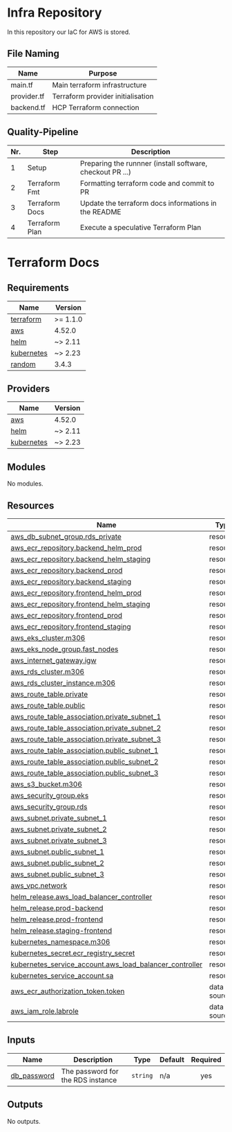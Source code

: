 # Infra Repository
In this repository our IaC for AWS is stored.

## File Naming
| Name        | Purpose                           |
| ----------- | --------------------------------- |
| main.tf     | Main terraform infrastructure     |
| provider.tf | Terraform provider initialisation |
| backend.tf  | HCP Terraform connection          |

## Quality-Pipeline
| Nr. | Step                           | Description                                               |
| --- | ------------------------------ | --------------------------------------------------------- |
| 1   | Setup                          | Preparing the runnner (install software, checkout PR ...) |
| 2   | Terraform Fmt                  | Formatting terraform code and commit to PR                |
| 3   | Terraform Docs                 | Update the terraform docs informations in the README      |
| 4   | Terraform Plan                 | Execute a speculative Terraform Plan                      |

# Terraform Docs
<!-- BEGIN_TF_DOCS -->
## Requirements

| Name | Version |
|------|---------|
| <a name="requirement_terraform"></a> [terraform](#requirement\_terraform) | >= 1.1.0 |
| <a name="requirement_aws"></a> [aws](#requirement\_aws) | 4.52.0 |
| <a name="requirement_helm"></a> [helm](#requirement\_helm) | ~> 2.11 |
| <a name="requirement_kubernetes"></a> [kubernetes](#requirement\_kubernetes) | ~> 2.23 |
| <a name="requirement_random"></a> [random](#requirement\_random) | 3.4.3 |

## Providers

| Name | Version |
|------|---------|
| <a name="provider_aws"></a> [aws](#provider\_aws) | 4.52.0 |
| <a name="provider_helm"></a> [helm](#provider\_helm) | ~> 2.11 |
| <a name="provider_kubernetes"></a> [kubernetes](#provider\_kubernetes) | ~> 2.23 |

## Modules

No modules.

## Resources

| Name | Type |
|------|------|
| [aws_db_subnet_group.rds_private](https://registry.terraform.io/providers/hashicorp/aws/4.52.0/docs/resources/db_subnet_group) | resource |
| [aws_ecr_repository.backend_helm_prod](https://registry.terraform.io/providers/hashicorp/aws/4.52.0/docs/resources/ecr_repository) | resource |
| [aws_ecr_repository.backend_helm_staging](https://registry.terraform.io/providers/hashicorp/aws/4.52.0/docs/resources/ecr_repository) | resource |
| [aws_ecr_repository.backend_prod](https://registry.terraform.io/providers/hashicorp/aws/4.52.0/docs/resources/ecr_repository) | resource |
| [aws_ecr_repository.backend_staging](https://registry.terraform.io/providers/hashicorp/aws/4.52.0/docs/resources/ecr_repository) | resource |
| [aws_ecr_repository.frontend_helm_prod](https://registry.terraform.io/providers/hashicorp/aws/4.52.0/docs/resources/ecr_repository) | resource |
| [aws_ecr_repository.frontend_helm_staging](https://registry.terraform.io/providers/hashicorp/aws/4.52.0/docs/resources/ecr_repository) | resource |
| [aws_ecr_repository.frontend_prod](https://registry.terraform.io/providers/hashicorp/aws/4.52.0/docs/resources/ecr_repository) | resource |
| [aws_ecr_repository.frontend_staging](https://registry.terraform.io/providers/hashicorp/aws/4.52.0/docs/resources/ecr_repository) | resource |
| [aws_eks_cluster.m306](https://registry.terraform.io/providers/hashicorp/aws/4.52.0/docs/resources/eks_cluster) | resource |
| [aws_eks_node_group.fast_nodes](https://registry.terraform.io/providers/hashicorp/aws/4.52.0/docs/resources/eks_node_group) | resource |
| [aws_internet_gateway.igw](https://registry.terraform.io/providers/hashicorp/aws/4.52.0/docs/resources/internet_gateway) | resource |
| [aws_rds_cluster.m306](https://registry.terraform.io/providers/hashicorp/aws/4.52.0/docs/resources/rds_cluster) | resource |
| [aws_rds_cluster_instance.m306](https://registry.terraform.io/providers/hashicorp/aws/4.52.0/docs/resources/rds_cluster_instance) | resource |
| [aws_route_table.private](https://registry.terraform.io/providers/hashicorp/aws/4.52.0/docs/resources/route_table) | resource |
| [aws_route_table.public](https://registry.terraform.io/providers/hashicorp/aws/4.52.0/docs/resources/route_table) | resource |
| [aws_route_table_association.private_subnet_1](https://registry.terraform.io/providers/hashicorp/aws/4.52.0/docs/resources/route_table_association) | resource |
| [aws_route_table_association.private_subnet_2](https://registry.terraform.io/providers/hashicorp/aws/4.52.0/docs/resources/route_table_association) | resource |
| [aws_route_table_association.private_subnet_3](https://registry.terraform.io/providers/hashicorp/aws/4.52.0/docs/resources/route_table_association) | resource |
| [aws_route_table_association.public_subnet_1](https://registry.terraform.io/providers/hashicorp/aws/4.52.0/docs/resources/route_table_association) | resource |
| [aws_route_table_association.public_subnet_2](https://registry.terraform.io/providers/hashicorp/aws/4.52.0/docs/resources/route_table_association) | resource |
| [aws_route_table_association.public_subnet_3](https://registry.terraform.io/providers/hashicorp/aws/4.52.0/docs/resources/route_table_association) | resource |
| [aws_s3_bucket.m306](https://registry.terraform.io/providers/hashicorp/aws/4.52.0/docs/resources/s3_bucket) | resource |
| [aws_security_group.eks](https://registry.terraform.io/providers/hashicorp/aws/4.52.0/docs/resources/security_group) | resource |
| [aws_security_group.rds](https://registry.terraform.io/providers/hashicorp/aws/4.52.0/docs/resources/security_group) | resource |
| [aws_subnet.private_subnet_1](https://registry.terraform.io/providers/hashicorp/aws/4.52.0/docs/resources/subnet) | resource |
| [aws_subnet.private_subnet_2](https://registry.terraform.io/providers/hashicorp/aws/4.52.0/docs/resources/subnet) | resource |
| [aws_subnet.private_subnet_3](https://registry.terraform.io/providers/hashicorp/aws/4.52.0/docs/resources/subnet) | resource |
| [aws_subnet.public_subnet_1](https://registry.terraform.io/providers/hashicorp/aws/4.52.0/docs/resources/subnet) | resource |
| [aws_subnet.public_subnet_2](https://registry.terraform.io/providers/hashicorp/aws/4.52.0/docs/resources/subnet) | resource |
| [aws_subnet.public_subnet_3](https://registry.terraform.io/providers/hashicorp/aws/4.52.0/docs/resources/subnet) | resource |
| [aws_vpc.network](https://registry.terraform.io/providers/hashicorp/aws/4.52.0/docs/resources/vpc) | resource |
| [helm_release.aws_load_balancer_controller](https://registry.terraform.io/providers/hashicorp/helm/latest/docs/resources/release) | resource |
| [helm_release.prod-backend](https://registry.terraform.io/providers/hashicorp/helm/latest/docs/resources/release) | resource |
| [helm_release.prod-frontend](https://registry.terraform.io/providers/hashicorp/helm/latest/docs/resources/release) | resource |
| [helm_release.staging-frontend](https://registry.terraform.io/providers/hashicorp/helm/latest/docs/resources/release) | resource |
| [kubernetes_namespace.m306](https://registry.terraform.io/providers/hashicorp/kubernetes/latest/docs/resources/namespace) | resource |
| [kubernetes_secret.ecr_registry_secret](https://registry.terraform.io/providers/hashicorp/kubernetes/latest/docs/resources/secret) | resource |
| [kubernetes_service_account.aws_load_balancer_controller](https://registry.terraform.io/providers/hashicorp/kubernetes/latest/docs/resources/service_account) | resource |
| [kubernetes_service_account.sa](https://registry.terraform.io/providers/hashicorp/kubernetes/latest/docs/resources/service_account) | resource |
| [aws_ecr_authorization_token.token](https://registry.terraform.io/providers/hashicorp/aws/4.52.0/docs/data-sources/ecr_authorization_token) | data source |
| [aws_iam_role.labrole](https://registry.terraform.io/providers/hashicorp/aws/4.52.0/docs/data-sources/iam_role) | data source |

## Inputs

| Name | Description | Type | Default | Required |
|------|-------------|------|---------|:--------:|
| <a name="input_db_password"></a> [db\_password](#input\_db\_password) | The password for the RDS instance | `string` | n/a | yes |

## Outputs

No outputs.
<!-- END_TF_DOCS -->
